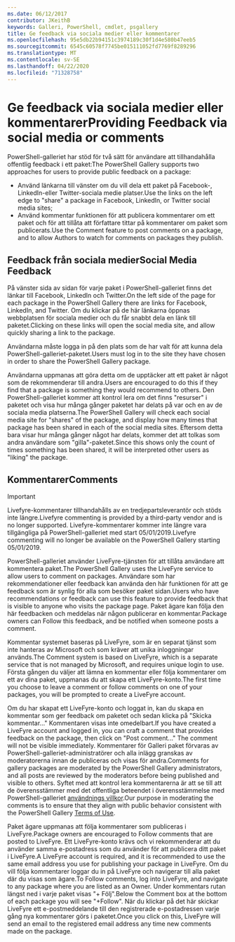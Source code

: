 ```yaml
---
ms.date: 06/12/2017
contributor: JKeithB
keywords: Galleri, PowerShell, cmdlet, psgallery
title: Ge feedback via sociala medier eller kommentarer
ms.openlocfilehash: 95e5db22b94151c3974189c30f1d4e580b47eeb5
ms.sourcegitcommit: 6545c60578f7745be015111052fd7769f8289296
ms.translationtype: MT
ms.contentlocale: sv-SE
ms.lasthandoff: 04/22/2020
ms.locfileid: "71328758"
---
```

# <a name="providing-feedback-via-social-media-or-comments"></a><span data-ttu-id="33b68-103">Ge feedback via sociala medier eller kommentarer</span><span class="sxs-lookup"><span data-stu-id="33b68-103">Providing Feedback via social media or comments</span></span>

<span data-ttu-id="33b68-104">PowerShell-galleriet har stöd för två sätt för användare att tillhandahålla offentlig feedback i ett paket:</span><span class="sxs-lookup"><span data-stu-id="33b68-104">The PowerShell Gallery supports two approaches for users to provide public feedback on a package:</span></span>

- <span data-ttu-id="33b68-105">Använd länkarna till vänster om du vill dela ett paket på Facebook-, LinkedIn-eller Twitter-sociala medie platser.</span><span class="sxs-lookup"><span data-stu-id="33b68-105">Use the links on the left edge to "share" a package in Facebook, LinkedIn, or Twitter social media sites;</span></span>
- <span data-ttu-id="33b68-106">Använd kommentar funktionen för att publicera kommentarer om ett paket och för att tillåta att författare tittar på kommentarer om paket som publicerats.</span><span class="sxs-lookup"><span data-stu-id="33b68-106">Use the Comment feature to post comments on a package, and to allow Authors to watch for comments on packages they publish.</span></span>

## <a name="social-media-feedback"></a><span data-ttu-id="33b68-107">Feedback från sociala medier</span><span class="sxs-lookup"><span data-stu-id="33b68-107">Social Media Feedback</span></span>

<span data-ttu-id="33b68-108">På vänster sida av sidan för varje paket i PowerShell-galleriet finns det länkar till Facebook, LinkedIn och Twitter.</span><span class="sxs-lookup"><span data-stu-id="33b68-108">On the left side of the page for each package in the PowerShell Gallery there are links for Facebook, LinkedIn, and Twitter.</span></span>
<span data-ttu-id="33b68-109">Om du klickar på de här länkarna öppnas webbplatsen för sociala medier och du får snabbt dela en länk till paketet.</span><span class="sxs-lookup"><span data-stu-id="33b68-109">Clicking on these links will open the social media site, and allow quickly sharing a link to the package.</span></span>

<span data-ttu-id="33b68-110">Användarna måste logga in på den plats som de har valt för att kunna dela PowerShell-galleriet-paketet.</span><span class="sxs-lookup"><span data-stu-id="33b68-110">Users must log in to the site they have chosen in order to share the PowerShell Gallery package.</span></span>

<span data-ttu-id="33b68-111">Användarna uppmanas att göra detta om de upptäcker att ett paket är något som de rekommenderar till andra.</span><span class="sxs-lookup"><span data-stu-id="33b68-111">Users are encouraged to do this if they find that a package is something they would recommend to others.</span></span>
<span data-ttu-id="33b68-112">Den PowerShell-galleriet kommer att kontrol lera om det finns "resurser" i paketet och visa hur många gånger paketet har delats på var och en av de sociala media platserna.</span><span class="sxs-lookup"><span data-stu-id="33b68-112">The PowerShell Gallery will check each social media site for "shares" of the package, and display how many times that package has been shared in each of the social media sites.</span></span>
<span data-ttu-id="33b68-113">Eftersom detta bara visar hur många gånger något har delats, kommer det att tolkas som andra användare som "gilla"-paketet.</span><span class="sxs-lookup"><span data-stu-id="33b68-113">Since this shows only the count of times something has been shared, it will be interpreted other users as "liking" the package.</span></span>

## <a name="comments"></a><span data-ttu-id="33b68-114">Kommentarer</span><span class="sxs-lookup"><span data-stu-id="33b68-114">Comments</span></span>

> [!IMPORTANT]
> <span data-ttu-id="33b68-115">Livefyre-kommentarer tillhandahålls av en tredjepartsleverantör och stöds inte längre.</span><span class="sxs-lookup"><span data-stu-id="33b68-115">Livefyre commenting is provided by a third-party vendor and is no longer supported.</span></span>
> <span data-ttu-id="33b68-116">Livefyre-kommentarer kommer inte längre vara tillgängliga på PowerShell-galleriet med start 05/01/2019.</span><span class="sxs-lookup"><span data-stu-id="33b68-116">Livefyre commenting will no longer be available on the PowerShell Gallery starting 05/01/2019.</span></span> 

<span data-ttu-id="33b68-117">PowerShell-galleriet använder LiveFyre-tjänsten för att tillåta användare att kommentera paket.</span><span class="sxs-lookup"><span data-stu-id="33b68-117">The PowerShell Gallery uses the LiveFyre service to allow users to comment on packages.</span></span>
<span data-ttu-id="33b68-118">Användare som har rekommendationer eller feedback kan använda den här funktionen för att ge feedback som är synlig för alla som besöker paket sidan.</span><span class="sxs-lookup"><span data-stu-id="33b68-118">Users who have recommendations or feedback can use this feature to provide feedback that is visible to anyone who visits the package page.</span></span>
<span data-ttu-id="33b68-119">Paket ägare kan följa den här feedbacken och meddelas när någon publicerar en kommentar.</span><span class="sxs-lookup"><span data-stu-id="33b68-119">Package owners can Follow this feedback, and be notified when someone posts a comment.</span></span>

<span data-ttu-id="33b68-120">Kommentar systemet baseras på LiveFyre, som är en separat tjänst som inte hanteras av Microsoft och som kräver att unika inloggningar används.</span><span class="sxs-lookup"><span data-stu-id="33b68-120">The Comment system is based on LiveFyre, which is a separate service that is not managed by Microsoft, and requires unique login to use.</span></span>
<span data-ttu-id="33b68-121">Första gången du väljer att lämna en kommentar eller följa kommentarer om ett av dina paket, uppmanas du att skapa ett LiveFyre-konto.</span><span class="sxs-lookup"><span data-stu-id="33b68-121">The first time you choose to leave a comment or follow comments on one of your packages, you will be prompted to create a LiveFyre account.</span></span>

<span data-ttu-id="33b68-122">Om du har skapat ett LiveFyre-konto och loggat in, kan du skapa en kommentar som ger feedback om paketet och sedan klicka på "Skicka kommentar..." Kommentaren visas inte omedelbart.</span><span class="sxs-lookup"><span data-stu-id="33b68-122">If you have created a LiveFyre account and logged in, you can craft a comment that provides feedback on the package, then click on "Post comment..." The comment will not be visible immediately.</span></span>
<span data-ttu-id="33b68-123">Kommentarer för Galleri paket förvaras av PowerShell-galleriet-administratörer och alla inlägg granskas av moderatorerna innan de publiceras och visas för andra.</span><span class="sxs-lookup"><span data-stu-id="33b68-123">Comments for gallery packages are moderated by the PowerShell Gallery administrators, and all posts are reviewed by the moderators before being published and visible to others.</span></span>
<span data-ttu-id="33b68-124">Syftet med att kontrol lera kommentarerna är att se till att de överensstämmer med det offentliga beteendet i överensstämmelse med PowerShell-galleriet [användnings villkor](https://www.powershellgallery.com/policies/Terms).</span><span class="sxs-lookup"><span data-stu-id="33b68-124">Our purpose in moderating the comments is to ensure that they align with public behavior consistent with the PowerShell Gallery [Terms of Use](https://www.powershellgallery.com/policies/Terms).</span></span>

<span data-ttu-id="33b68-125">Paket ägare uppmanas att följa kommentarer som publiceras i LiveFyre.</span><span class="sxs-lookup"><span data-stu-id="33b68-125">Package owners are encouraged to Follow comments that are posted to LiveFyre.</span></span>
<span data-ttu-id="33b68-126">Ett LiveFyre-konto krävs och vi rekommenderar att du använder samma e-postadress som du använder för att publicera ditt paket i LiveFyre.</span><span class="sxs-lookup"><span data-stu-id="33b68-126">A LiveFyre account is required, and it is recommended to use the same email address you use for publishing your package in LiveFyre.</span></span>
<span data-ttu-id="33b68-127">Om du vill följa kommentarer loggar du in på LiveFyre och navigerar till alla paket där du visas som ägare.</span><span class="sxs-lookup"><span data-stu-id="33b68-127">To Follow comments, log into LiveFyre, and navigate to any package where you are listed as an Owner.</span></span>
<span data-ttu-id="33b68-128">Under kommentars rutan längst ned i varje paket visas "+ Följ".</span><span class="sxs-lookup"><span data-stu-id="33b68-128">Below the Comment box at the bottom of each package you will see "+Follow".</span></span>
<span data-ttu-id="33b68-129">När du klickar på det här skickar LiveFyre ett e-postmeddelande till den registrerade e-postadressen varje gång nya kommentarer görs i paketet.</span><span class="sxs-lookup"><span data-stu-id="33b68-129">Once you click on this, LiveFyre will send an email to the registered email address any time new comments made on the package.</span></span>
